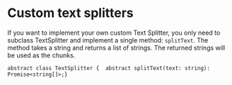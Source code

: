Custom text splitters
=====================

If you want to implement your own custom Text Splitter, you only need to subclass TextSplitter and implement a single method: `splitText`. The method takes a string and returns a list of strings. The returned strings will be used as the chunks.

    abstract class TextSplitter {  abstract splitText(text: string): Promise<string[]>;}